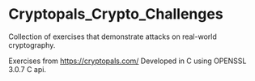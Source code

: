 # Cryptopals_Crypto_Challenges
Collection of exercises that demonstrate attacks on real-world cryptography.

Exercises from https://cryptopals.com/
Developed in C using OPENSSL 3.0.7 C api.
